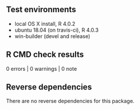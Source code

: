 ## Test environments

* local OS X install, R 4.0.2
* ubuntu 18.04 (on travis-ci), R 4.0.3
* win-builder (devel and release)

## R CMD check results

0 errors | 0 warnings | 0 note

## Reverse dependencies

There are no reverse dependencies for this package.
